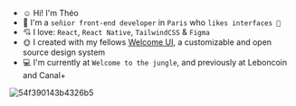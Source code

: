 
- ☺️ Hi! I'm Théo
- 🦦 I'm a `señior front-end developer` in `Paris` who `likes interfaces 🎨`
- 💘 I love: `React`, `React Native`, `TailwindCSS` & `Figma`
- 🌞 I created with my fellows [Welcome UI](https://www.welcome-ui.com), a customizable and open source design system
- 💻 I'm currently at `Welcome to the jungle`, and previously at Leboncoin and Canal+

![54f390143b4326b5](https://user-images.githubusercontent.com/50322149/149029313-5d77e061-d70a-4db7-9c62-908b6aa1fad6.png) 
